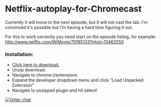 Netflix-autoplay-for-Chromecast
===============================

Currently it will move to the next episode, but it will not cast the tab. I'm convinced it's possible but I'm having a hard time figuring it out.

For this to work correctly you need start on the episode listing, for example: http://www.netflix.com/WiMovie/70185133?trkid=13462050

### Installation:

- [Click here to download.](https://github.com/octalmage/Netflix-autoplay-for-Chromecast/zipball/master/)  
- Unzip download.
- Navigate to chrome://extensions
- Expand the developer dropdown menu and click "Load Unpacked Extension"
- Navigate to unzipped plugin and hit select!


[![Gitter chat](https://badges.gitter.im/octalmage/Netflix-autoplay-for-Chromecast.png)](https://gitter.im/octalmage/Netflix-autoplay-for-Chromecast)
